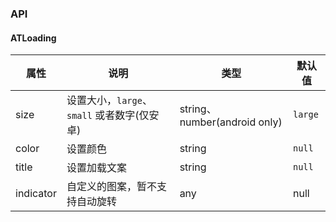 ### API

#### ATLoading


| 属性  | 说明         | 类型           | 默认值  |
| ----- | ------------ | -------------- | ------- |
| size  | 设置大小，`large`、`small` 或者数字(仅安卓) | string、number(android only) | `large` |
| color | 设置颜色      | string         | `null`  |
| title | 设置加载文案   | string         | `null`  |
| indicator | 自定义的图案，暂不支持自动旋转 | any | null |

